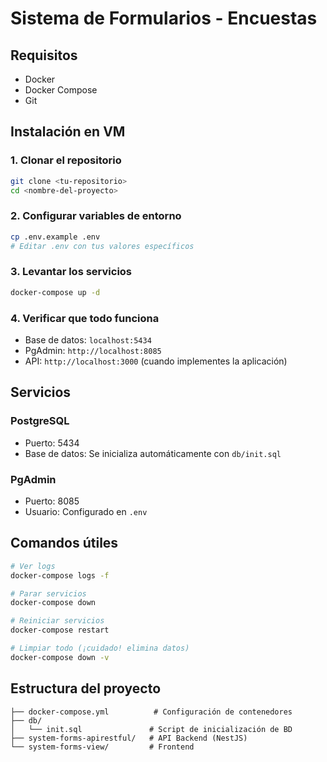 # Sistema de Formularios - Encuestas

## Requisitos
- Docker
- Docker Compose
- Git

## Instalación en VM

### 1. Clonar el repositorio
```bash
git clone <tu-repositorio>
cd <nombre-del-proyecto>
```

### 2. Configurar variables de entorno
```bash
cp .env.example .env
# Editar .env con tus valores específicos
```

### 3. Levantar los servicios
```bash
docker-compose up -d
```

### 4. Verificar que todo funciona
- Base de datos: `localhost:5434`
- PgAdmin: `http://localhost:8085`
- API: `http://localhost:3000` (cuando implementes la aplicación)

## Servicios

### PostgreSQL
- Puerto: 5434
- Base de datos: Se inicializa automáticamente con `db/init.sql`

### PgAdmin
- Puerto: 8085
- Usuario: Configurado en `.env`

## Comandos útiles

```bash
# Ver logs
docker-compose logs -f

# Parar servicios
docker-compose down

# Reiniciar servicios
docker-compose restart

# Limpiar todo (¡cuidado! elimina datos)
docker-compose down -v
```

## Estructura del proyecto
```
├── docker-compose.yml          # Configuración de contenedores
├── db/
│   └── init.sql               # Script de inicialización de BD
├── system-forms-apirestful/   # API Backend (NestJS)
└── system-forms-view/         # Frontend
```
